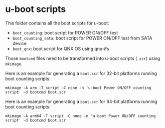 u-boot scripts
==============

This folder contains all the boot scripts for u-boot:
* `boot_counting`: boot script for POWER ON/OFF test
* `boot_counting_sata`: boot script for POWER ON/OFF test from SATA device
* `boot_qnx`: boot script for QNX OS using qnx-ifs

Those `bootcmd` files need to be transformed into u-boot scripts (`.scr`) using `mkimage`.

Here is an example for generating a `boot.scr` for 32-bit platforms running boot counting scripts:
```
mkimage -A arm -T script -C none -n 'u-boot Power ON/OFF counting script' -d bootcmd boot.scr
```

Here is an example for generating a `boot.scr` for 64-bit platforms running boot counting scripts:
```
mkimage -A arm64 -T script -C none -n 'u-boot Power ON/OFF counting script' -d bootcmd boot.scr
```
